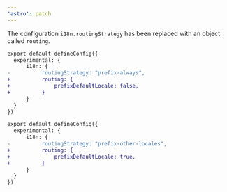 ```yaml
---
'astro': patch
---
```


The configuration `i18n.routingStrategy` has been replaced with an object called `routing`.

```diff
export default defineConfig({
  experimental: {
      i18n: {
-          routingStrategy: "prefix-always",
+          routing: {
+              prefixDefaultLocale: false,
+          }  
      }
  }
})
```

```diff
export default defineConfig({
  experimental: {
      i18n: {
-          routingStrategy: "prefix-other-locales",
+          routing: {
+              prefixDefaultLocale: true,
+          }  
      }
  }
})
```
